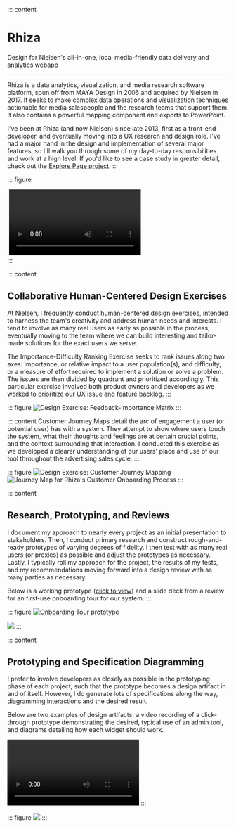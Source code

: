 ::: content
# Rhiza

<span class="gray">Design for Nielsen's all-in-one, local media-friendly data delivery and analytics webapp</span>

---

Rhiza is a data analytics, visualization, and media research software platform, spun off from MAYA Design in 2006 and acquired by Nielsen in 2017. It seeks to make complex data operations and visualization techniques actionable for media salespeople and the research teams that support them. It also contains a powerful mapping component and exports to PowerPoint.

I've been at Rhiza (and now Nielsen) since late 2013, first as a front-end developer, and eventually moving into a UX research and design role. I've had a major hand in the design and implementation of several major features, so I'll walk you through some of my day-to-day responsibilities and work at a high level. If you'd like to see a case study in greater detail, check out the [Explore Page project](/rhiza-explorer).
:::

::: figure
<div class="rhiza-presentation-demo">
  <img src="/images/rhiza_general_editor.jpg" alt="">
  <video src="/images/rhiza_general_editor_scroll.mp4" autoplay loop></video>
</div>
:::

::: content
## Collaborative Human-Centered Design Exercises

At Nielsen, I frequently conduct human-centered design exercises, intended to harness the team's creativity and address human needs and interests. I tend to involve as many real users as early as possible in the process, eventually moving to the team where we can build interesting and tailor-made solutions for the exact users we serve.

The Importance-Difficulty Ranking Exercise seeks to rank issues along two axes: importance, or relative impact to a user population(s), and difficulty, or a measure of effort required to implement a solution or solve a problem. The issues are then divided by quadrant and prioritized accordingly. This particular exercise involved both product owners and developers as we worked to prioritize our UX issue and feature backlog.
:::

::: figure
![Design Exercise: Feedback-Importance Matrix](/images/rhiza_general_feedback_exercise.jpg)
:::

::: content
Customer Journey Maps detail the arc of engagement a user (or potential user) has with a system. They attempt to show where users touch the system, what their thoughts and feelings are at certain crucial points, and the context surrounding that interaction. I conducted this exercise as we developed a clearer understanding of our users' place and use of our tool throughout the advertising sales cycle.
:::

::: figure
![Design Exercise: Customer Journey Mapping](/images/rhiza_general_journey_exercise.jpg)
![Journey Map for Rhiza's Customer Onboarding Process](/images/rhiza-onboarding-process.png)
:::

::: content
## Research, Prototyping, and Reviews

I document my approach to nearly every project as an initial presentation to stakeholders. Then, I conduct primary research and construct rough-and-ready prototypes of varying degrees of fidelity. I then test with as many real users (or proxies) as possible and adjust the prototypes as necessary. Lastly, I typically roll my approach for the project, the results of my tests, and my recommendations moving forward into a design review with as many parties as necessary.

Below is a working prototype (<a href="https://xd.adobe.com/view/4e7dd85f-2091-4696-8c50-620f47b9e305/">click to view</a>) and a slide deck from a review for an first-use onboarding tour for our system.
:::

::: figure
<a href="https://xd.adobe.com/view/4e7dd85f-2091-4696-8c50-620f47b9e305/"><img src="/images/rhiza_general_onboarding.jpg" alt="Onboarding Tour prototype"></a>

![](/images/rhiza_general_onboarding_review.jpg)
:::

::: content
## Prototyping and Specification Diagramming

I prefer to involve developers as closely as possible in the prototyping phase of each project, such that the prototype becomes a design artifact in and of itself. However, I do generate lots of specifications along the way, diagramming interactions and the desired result.

Below are two examples of design artifacts: a video recording of a click-through prototype demonstrating the desired, typical use of an admin tool, and diagrams detailing how each widget should work.

<video loop autoplay controls class="admin-demo">
  <source src="/images/rhiza_admin_interface.mp4" type="video/mp4">
</video>
:::

::: figure
![](/images/rhiza_general_admin_diagrams.jpg)
:::
